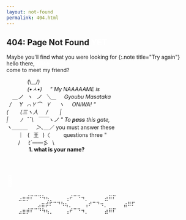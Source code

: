```yaml
---
layout: not-found
permalink: 404.html
---
```

## 404: Page Not Found **<span style="color:white">YET</span>**
Maybe you'll find what you were looking for
{:.note title="Try again"}
<br/>
hello there, **<span style="color:white">Alice</span>**<br/>
come to meet my friend?<br/>

&nbsp;⠀&nbsp;⠀&nbsp; &nbsp; ⠀(\\___/)⠀&nbsp;⠀&nbsp; <br/>
&nbsp;⠀&nbsp; &nbsp;⠀&nbsp; ⠀(•ㅅ•)⠀⠀" My NAAAAAME is <br/>
&nbsp; &nbsp; ＿ノ⠀ヽ⠀ノ⠀＼＿⠀⠀Gyoubu Masataka <br/>
&nbsp; /⠀⠀Y⠀⌒Ｙ⌒⠀Ｙ⠀⠀ヽ⠀⠀ONIWA! " <br/>
(⠀⠀⠀(三ヽ人⠀⠀/⠀⠀⠀|&nbsp;⠀&nbsp;⠀&nbsp;<br/>
|⠀⠀⠀ﾉ⠀¯¯\\⠀￣￣ヽノ " To **pass** this gate, &nbsp;<br/>
ヽ＿＿＿⠀⠀＞､＿_／ you must answer these &nbsp;⠀<br/>
⠀⠀⠀｜⠀(⠀王⠀)〈 &nbsp; &nbsp; &nbsp; &nbsp; questions three "<br/>
⠀⠀⠀/⠀⠀ﾐ`——彡⠀\\<br/>
 &nbsp; &nbsp;⠀&nbsp;&nbsp;⠀&nbsp;⠀&nbsp;**1.   what is your name?**<br/><br/>
 <!---&nbsp; &nbsp;⠀&nbsp;&nbsp;⠀&nbsp;⠀&nbsp;<span style="color:white">**1.   what is your name?**</span><br/><br/>-->
 <!---&nbsp;⠀&nbsp;⠀&nbsp;⠀<span style="color:white">**2.   what is your favorite color?**</span><br/><br/>-->
 <!---<span style="color:white">**3.   What is the avarage wingspan of a seagul?**</span><br/>-->

# <span style="color:white">🐇&#xFE0E;</span>

 ⠀⠀⠀⣠⣶⡾⠏⠉⠙⠳⢦⡀⠀⠀⠀⢠⠞⠉⠙⠲⡀⠀⠀⠀⠀⣴⠿⠏⠀⠀⠀⠀<br/>
    &nbsp; &nbsp; &nbsp; &nbsp;⠀&nbsp;⠀&nbsp;⠀&nbsp;⠀⣠⣶⡾⠏⠉⠙⠳⢦⡀⠀⠀⠀⢠⠞⠉⠙⠲⡀⠀⠀⠀⠀⣴⠿⠏⠀⠀⠀⠀<br/>
 ⠀⠀⠀⣠⣶⡾⠏⠉⠙⠳⢦⡀⠀⠀⠀⢠⠞⠉⠙⠲⡀⠀⠀⠀⠀⣴⠿⠏⠀⠀⠀⠀<br/>
